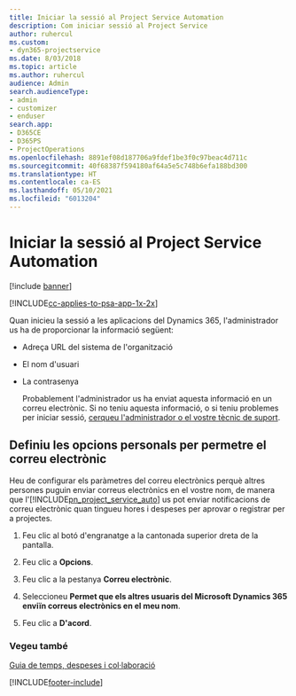 ```yaml
---
title: Iniciar la sessió al Project Service Automation
description: Com iniciar sessió al Project Service
author: ruhercul
ms.custom:
- dyn365-projectservice
ms.date: 8/03/2018
ms.topic: article
ms.author: ruhercul
audience: Admin
search.audienceType:
- admin
- customizer
- enduser
search.app:
- D365CE
- D365PS
- ProjectOperations
ms.openlocfilehash: 8891ef08d187706a9fdef1be3f0c97beac4d711c
ms.sourcegitcommit: 40f68387f594180af64a5e5c748b6efa188bd300
ms.translationtype: HT
ms.contentlocale: ca-ES
ms.lasthandoff: 05/10/2021
ms.locfileid: "6013204"
---
```

# <a name="sign-in-to-project-service-automation"></a>Iniciar la sessió al Project Service Automation

[!include [banner](../includes/psa-now-project-operations.md)]

[!INCLUDE[cc-applies-to-psa-app-1x-2x](../includes/cc-applies-to-psa-app-1x-2x.md)]

Quan inicieu la sessió a les aplicacions del Dynamics 365, l'administrador us ha de proporcionar la informació següent:  
  
- Adreça URL del sistema de l'organització  
  
- El nom d'usuari  
  
- La contrasenya  
  
  Probablement l'administrador us ha enviat aquesta informació en un correu electrònic. Si no teniu aquesta informació, o si teniu problemes per iniciar sessió, [cerqueu l'administrador o el vostre tècnic de suport](/dynamics365/customerengagement/on-premises/basics/find-administrator-support).  
  
## <a name="set-your-personal-options-to-allow-email"></a>Definiu les opcions personals per permetre el correu electrònic  
 Heu de configurar els paràmetres del correu electrònics perquè altres persones puguin enviar correus electrònics en el vostre nom, de manera que l'[!INCLUDE[pn_project_service_auto](../includes/pn-project-service-auto.md)] us pot enviar notificacions de correu electrònic quan tingueu hores i despeses per aprovar o registrar per a projectes.  
  
1.  Feu clic al botó d'engranatge a la cantonada superior dreta de la pantalla.  
  
2.  Feu clic a **Opcions**.  
  
3.  Feu clic a la pestanya **Correu electrònic**.  
  
4.  Seleccioneu **Permet que els altres usuaris del Microsoft Dynamics 365 enviïn correus electrònics en el meu nom**.  
  
5.  Feu clic a **D'acord**.  
  
### <a name="see-also"></a>Vegeu també  
 [Guia de temps, despeses i col·laboració](../psa/time-expense-collaboration-guide.md)


[!INCLUDE[footer-include](../includes/footer-banner.md)]